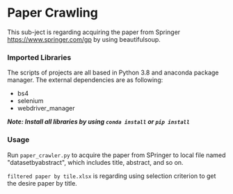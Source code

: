 # Paper Crawling

This sub-ject is regarding acquiring the paper from Springer https://www.springer.com/gp by using beautifulsoup.

### Imported Libraries
The scripts of projects are all based in Python 3.8 and anaconda package manager. The external dependencies are as following:

* bs4
* selenium
* webdriver_manager

***Note: Install all libraries by using `conda install` or `pip install`***

### Usage
Run `paper_crawler.py` to acquire the paper from SPringer to local file named "datasetbyabstract", which includes title, abstract, and so on.

`filtered paper by tile.xlsx` is regarding using selection criterion to get the desire paper by title.
